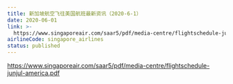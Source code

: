 ```yaml
---
title: 新加坡航空飞往美国航班最新资讯（2020-6-1）
date: 2020-06-01
link: >-
  https://www.singaporeair.com/saar5/pdf/media-centre/flightschedule-junjul-america.pdf
airlineCode: singapore_airlines
status: published
---
```

https://www.singaporeair.com/saar5/pdf/media-centre/flightschedule-junjul-america.pdf